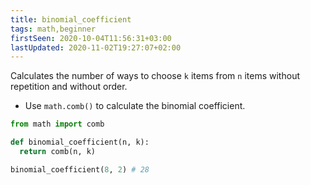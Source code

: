 ```yaml
---
title: binomial_coefficient
tags: math,beginner
firstSeen: 2020-10-04T11:56:31+03:00
lastUpdated: 2020-11-02T19:27:07+02:00
---
```


Calculates the number of ways to choose `k` items from `n` items without repetition and without order.

- Use `math.comb()` to calculate the binomial coefficient.

```py
from math import comb

def binomial_coefficient(n, k):
  return comb(n, k)
```

```py
binomial_coefficient(8, 2) # 28
```
